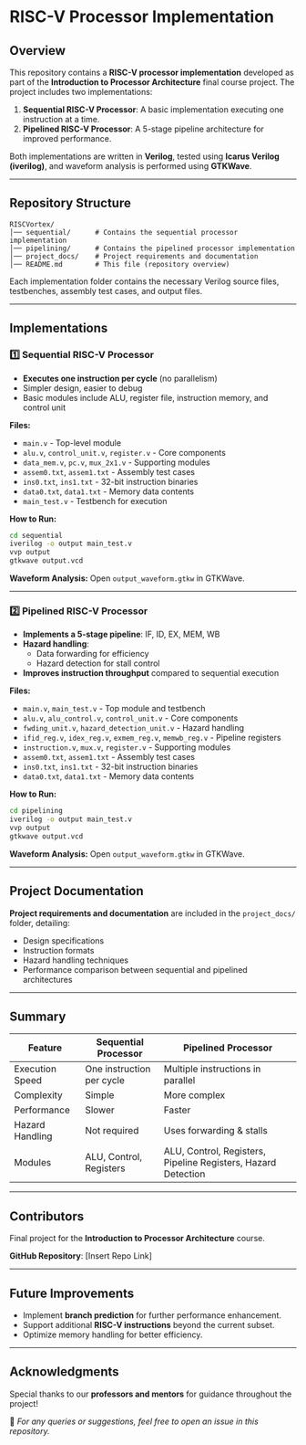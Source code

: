 # RISC-V Processor Implementation

## Overview

This repository contains a **RISC-V processor implementation** developed as part of the **Introduction to Processor Architecture** final course project. The project includes two implementations:

1. **Sequential RISC-V Processor**: A basic implementation executing one instruction at a time.
2. **Pipelined RISC-V Processor**: A 5-stage pipeline architecture for improved performance.

Both implementations are written in **Verilog**, tested using **Icarus Verilog (iverilog)**, and waveform analysis is performed using **GTKWave**.

---

## Repository Structure

```
RISCVortex/
│── sequential/      # Contains the sequential processor implementation
│── pipelining/      # Contains the pipelined processor implementation
│── project_docs/    # Project requirements and documentation
│── README.md        # This file (repository overview)
```

Each implementation folder contains the necessary Verilog source files, testbenches, assembly test cases, and output files.

---

## Implementations

### 1️⃣ Sequential RISC-V Processor

- **Executes one instruction per cycle** (no parallelism)
- Simpler design, easier to debug
- Basic modules include ALU, register file, instruction memory, and control unit

 **Files:**
- `main.v` - Top-level module
- `alu.v`, `control_unit.v`, `register.v` - Core components
- `data_mem.v`, `pc.v`, `mux_2x1.v` - Supporting modules
- `assem0.txt`, `assem1.txt` - Assembly test cases
- `ins0.txt`, `ins1.txt` - 32-bit instruction binaries
- `data0.txt`, `data1.txt` - Memory data contents
- `main_test.v` - Testbench for execution

 **How to Run:**
```sh
cd sequential
iverilog -o output main_test.v
vvp output
gtkwave output.vcd
```

 **Waveform Analysis:** Open `output_waveform.gtkw` in GTKWave.

---

### 2️⃣ Pipelined RISC-V Processor

- **Implements a 5-stage pipeline**: IF, ID, EX, MEM, WB
- **Hazard handling**:
  - Data forwarding for efficiency
  - Hazard detection for stall control
- **Improves instruction throughput** compared to sequential execution

 **Files:**
- `main.v`, `main_test.v` - Top module and testbench
- `alu.v`, `alu_control.v`, `control_unit.v` - Core components
- `fwding_unit.v`, `hazard_detection_unit.v` - Hazard handling
- `ifid_reg.v`, `idex_reg.v`, `exmem_reg.v`, `memwb_reg.v` - Pipeline registers
- `instruction.v`, `mux.v`, `register.v` - Supporting modules
- `assem0.txt`, `assem1.txt` - Assembly test cases
- `ins0.txt`, `ins1.txt` - 32-bit instruction binaries
- `data0.txt`, `data1.txt` - Memory data contents

 **How to Run:**
```sh
cd pipelining
iverilog -o output main_test.v
vvp output
gtkwave output.vcd
```

 **Waveform Analysis:** Open `output_waveform.gtkw` in GTKWave.

---

## Project Documentation

 **Project requirements and documentation** are included in the `project_docs/` folder, detailing:
- Design specifications
- Instruction formats
- Hazard handling techniques
- Performance comparison between sequential and pipelined architectures

---

## Summary

| Feature               | Sequential Processor | Pipelined Processor |
|----------------------|--------------------|--------------------|
| Execution Speed      | One instruction per cycle | Multiple instructions in parallel |
| Complexity          | Simple | More complex |
| Performance        | Slower | Faster |
| Hazard Handling | Not required | Uses forwarding & stalls |
| Modules          | ALU, Control, Registers | ALU, Control, Registers, Pipeline Registers, Hazard Detection |

---

## Contributors
 Final project for the **Introduction to Processor Architecture** course.

 **GitHub Repository**: [Insert Repo Link]

---

## Future Improvements

- Implement **branch prediction** for further performance enhancement.
- Support additional **RISC-V instructions** beyond the current subset.
- Optimize memory handling for better efficiency.

---

## Acknowledgments

Special thanks to our **professors and mentors** for guidance throughout the project!

📌 *For any queries or suggestions, feel free to open an issue in this repository.*

